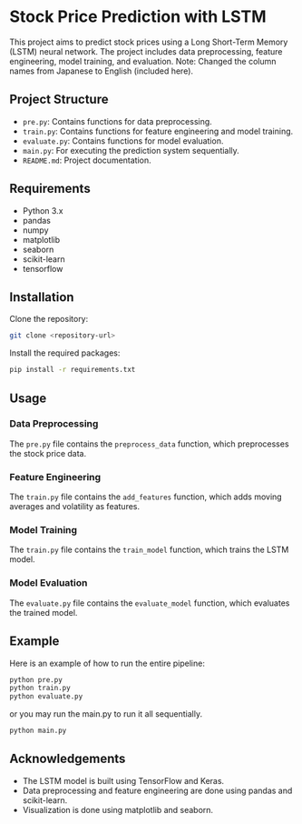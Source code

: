 # Stock Price Prediction with LSTM

This project aims to predict stock prices using a Long Short-Term Memory (LSTM) neural network. The project includes data preprocessing, feature engineering, model training, and evaluation.
Note: Changed the column names from Japanese to English (included here).

## Project Structure

- `pre.py`: Contains functions for data preprocessing.
- `train.py`: Contains functions for feature engineering and model training.
- `evaluate.py`: Contains functions for model evaluation.
- `main.py`: For executing the prediction system sequentially.
- `README.md`: Project documentation.

## Requirements

- Python 3.x
- pandas
- numpy
- matplotlib
- seaborn
- scikit-learn
- tensorflow

## Installation

Clone the repository:
```bash
git clone <repository-url>
```

Install the required packages:
```bash
pip install -r requirements.txt
```

## Usage

### Data Preprocessing

The `pre.py` file contains the `preprocess_data` function, which preprocesses the stock price data.

### Feature Engineering

The `train.py` file contains the `add_features` function, which adds moving averages and volatility as features.

### Model Training

The `train.py` file contains the `train_model` function, which trains the LSTM model.

### Model Evaluation

The `evaluate.py` file contains the `evaluate_model` function, which evaluates the trained model.

## Example

Here is an example of how to run the entire pipeline:
```bash
python pre.py
python train.py
python evaluate.py
```
or you may run the main.py to run it all sequentially.
```bash
python main.py
```

## Acknowledgements

- The LSTM model is built using TensorFlow and Keras.
- Data preprocessing and feature engineering are done using pandas and scikit-learn.
- Visualization is done using matplotlib and seaborn.